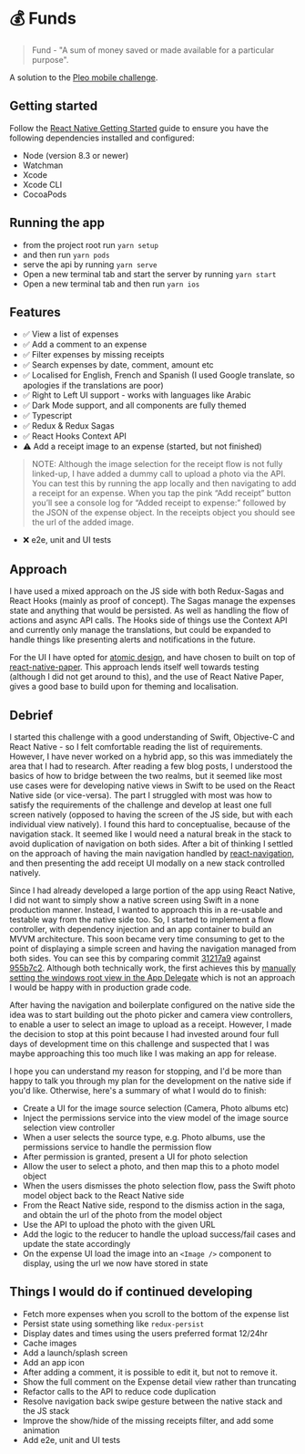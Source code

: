# :moneybag: Funds

> Fund - "A sum of money saved or made available for a particular purpose".

A solution to the [Pleo mobile challenge](https://github.com/pleo-io/mobile-challenge).

## Getting started

Follow the [React Native Getting Started](https://facebook.github.io/react-native/docs/getting-started) guide to ensure you have the following dependencies installed and configured:

- Node (version 8.3 or newer)
- Watchman
- Xcode
- Xcode CLI
- CocoaPods

## Running the app

- from the project root run `yarn setup`
- and then run
  `yarn pods`
- serve the api by running
  `yarn serve`
- Open a new terminal tab and start the server by running
  `yarn start`
- Open a new terminal tab and then run
  `yarn ios`

## Features

- :white_check_mark: View a list of expenses
- :white_check_mark: Add a comment to an expense
- :white_check_mark: Filter expenses by missing receipts
- :white_check_mark: Search expenses by date, comment, amount etc
- :white_check_mark: Localised for English, French and Spanish (I used Google translate, so apologies if the translations are poor)
- :white_check_mark: Right to Left UI support - works with languages like Arabic
- :white_check_mark: Dark Mode support, and all components are fully themed
- :white_check_mark: Typescript
- :white_check_mark: Redux & Redux Sagas
- :white_check_mark: React Hooks Context API
- :warning: Add a receipt image to an expense (started, but not finished)
> NOTE: Although the image selection for the receipt flow is not fully linked-up, I have added a dummy call to upload a photo via the API. You can test this by running the app locally and then navigating to add a receipt for an expense. When you tap the pink “Add receipt” button you’ll see a console log for “Added receipt to expense:” followed by the JSON of the expense object. In the receipts object you should see the url of the added image.
- :x: e2e, unit and UI tests

## Approach

I have used a mixed approach on the JS side with both Redux-Sagas and React Hooks (mainly as proof of concept). The Sagas manage the expenses state and anything that would be persisted. As well as handling the flow of actions and async API calls. The Hooks side of things use the Context API and currently only manage the translations, but could be expanded to handle things like presenting alerts and notifications in the future.

For the UI I have opted for [atomic design](https://atomicdesign.bradfrost.com/chapter-2/), and have chosen to built on top of [react-native-paper](https://callstack.github.io/react-native-paper/index.html). This approach lends itself well towards testing (although I did not get around to this), and the use of React Native Paper, gives a good base to build upon for theming and localisation.

## Debrief

I started this challenge with a good understanding of Swift, Objective-C and React Native - so I felt comfortable reading the list of requirements. However, I have never worked on a hybrid app, so this was immediately the area that I had to research. After reading a few blog posts, I understood the basics of how to bridge between the two realms, but it seemed like most use cases were for developing native views in Swift to be used on the React Native side (or vice-versa). The part I struggled with most was how to satisfy the requirements of the challenge and develop at least one full screen natively (opposed to having the screen of the JS side, but with each individual view natively). I found this hard to conceptualise, because of the navigation stack. It seemed like I would need a natural break in the stack to avoid duplication of navigation on both sides. After a bit of thinking I settled on the approach of having the main navigation handled by [react-navigation](https://reactnavigation.org), and then presenting the add receipt UI modally on a new stack controlled natively.

Since I had already developed a large portion of the app using React Native, I did not want to simply show a native screen using Swift in a none production manner. Instead, I wanted to approach this in a re-usable and testable way from the native side too. So, I started to implement a flow controller, with dependency injection and an app container to build an MVVM architecture. This soon became very time consuming to get to the point of displaying a simple screen and having the navigation managed from both sides. You can see this by comparing commit [31217a9](https://github.com/Ross-Gibson/funds/commit/31217a9f971092058a90333e70b0137ee4298ecb) against [955b7c2](https://github.com/Ross-Gibson/funds/commit/955b7c2414c5f3d42d1718380824d53bf6b61719). Although both technically work, the first achieves this by [manually setting the windows root view in the App Delegate](https://github.com/Ross-Gibson/funds/commit/31217a9f971092058a90333e70b0137ee4298ecb#diff-fa0a8f829b238f7c64b4c0ce8fc1472fR42) which is not an approach I would be happy with in production grade code.

After having the navigation and boilerplate configured on the native side the idea was to start building out the photo picker and camera view controllers, to enable a user to select an image to upload as a receipt. However, I made the decision to stop at this point because I had invested around four full days of development time on this challenge and suspected that I was maybe approaching this too much like I was making an app for release.

I hope you can understand my reason for stopping, and I'd be more than happy to talk you through my plan for the development on the native side if you'd like. Otherwise, here's a summary of what I would do to finish:

- Create a UI for the image source selection (Camera, Photo albums etc)
- Inject the permissions service into the view model of the image source selection view controller
- When a user selects the source type, e.g. Photo albums, use the permissions service to handle the permission flow
- After permission is granted, present a UI for photo selection
- Allow the user to select a photo, and then map this to a photo model object
- When the users dismisses the photo selection flow, pass the Swift photo model object back to the React Native side
- From the React Native side, respond to the dismiss action in the saga, and obtain the url of the photo from the model object
- Use the API to upload the photo with the given URL
- Add the logic to the reducer to handle the upload success/fail cases and update the state accordingly
- On the expense UI load the image into an `<Image />` component to display, using the url we now have stored in state

## Things I would do if continued developing

- Fetch more expenses when you scroll to the bottom of the expense list
- Persist state using something like `redux-persist`
- Display dates and times using the users preferred format 12/24hr
- Cache images
- Add a launch/splash screen
- Add an app icon
- After adding a comment, it is possible to edit it, but not to remove it.
- Show the full comment on the Expense detail view rather than truncating
- Refactor calls to the API to reduce code duplication
- Resolve navigation back swipe gesture between the native stack and the JS stack
- Improve the show/hide of the missing receipts filter, and add some animation
- Add e2e, unit and UI tests
